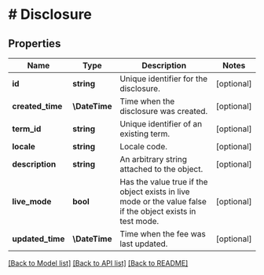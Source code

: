 # # Disclosure

## Properties

Name | Type | Description | Notes
------------ | ------------- | ------------- | -------------
**id** | **string** | Unique identifier for the disclosure. | [optional]
**created_time** | **\DateTime** | Time when the disclosure was created. | [optional]
**term_id** | **string** | Unique identifier of an existing term. | [optional]
**locale** | **string** | Locale code. | [optional]
**description** | **string** | An arbitrary string attached to the object. | [optional]
**live_mode** | **bool** | Has the value true if the object exists in live mode or the value false if the object exists in test mode. | [optional]
**updated_time** | **\DateTime** | Time when the fee was last updated. | [optional]

[[Back to Model list]](../../README.md#models) [[Back to API list]](../../README.md#endpoints) [[Back to README]](../../README.md)
